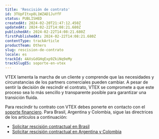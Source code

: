 ```yaml
---
title: 'Rescisión de contrato'
id: 3TUpFItxp8L1WZAD1JuYfF
status: PUBLISHED
createdAt: 2024-02-20T21:47:12.450Z
updatedAt: 2024-02-22T14:08:21.680Z
publishedAt: 2024-02-22T14:08:21.680Z
firstPublishedAt: 2024-02-22T14:08:21.680Z
contentType: trackArticle
productTeam: Others
slug: rescision-de-contrato
locale: es
trackId: 4AXsGdGHqExp9ZkiNq9eMy
trackSlugES: soporte-en-vtex
---
```


VTEX lamenta la marcha de un cliente y comprende que las necesidades y circunstancias de los partners comerciales pueden cambiar. A pesar de sentir la decisión de rescindir el contrato, VTEX se compromete a que este proceso sea lo más sencillo y transparente posible para garantizar una transición fluida.

Para rescindir tu contrato con VTEX debes ponerte en contacto con el [soporte financiero](https://help.vtex.com/es/tutorial/abrir-tickets-para-el-soporte-vtex--16yOEqpO32UQYygSmMSSAM#financiero). Para Brasil, Argentina y Colombia, sigue las directrices de los artículos a continuación:

- [Solicitar rescisión contractual en Brasil](https://help.vtex.com/pt/tutorial/como-solicitar-sua-rescisao-contratual-no-brasil--frequentlyAskedQuestions_1834)
- [Solicitar rescisión contractual en Argentina y Colombia](https://help.vtex.com/es/tutorial/solicitar-rescisao-contratual-na-argentina-e-colombia--33g6mUoYB9Mf04C06gSU0a)
